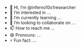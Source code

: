 - 👋 Hi, I’m @inferno10x1researcher
- 👀 I’m interested in ...
- 🌱 I’m currently learning ...
- 💞️ I’m looking to collaborate on ...
- 📫 How to reach me ...
- 😄 Pronouns: ...
- ⚡ Fun fact: ...

<!---
inferno10x1researcher/inferno10x1researcher is a ✨ special ✨ repository because its `README.md` (this file) appears on your GitHub profile.
You can click the Preview link to take a look at your changes.
--->
